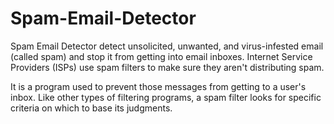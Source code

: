 # Spam-Email-Detector

Spam Email Detector detect unsolicited, unwanted, and virus-infested email (called spam) and stop it from getting into email inboxes. Internet Service Providers (ISPs) use spam filters to make sure they aren't distributing spam.

It is a program used to prevent those messages from getting to a user's inbox. Like other types of filtering programs, a spam filter looks for specific criteria on which to base its judgments.


<!--  
 afhdsafahaksfa asdkfhakshfahskfahfa afhdsafahaksfa asdkfhakshfahskfahfa afhdsafahaksfa asdkfhakshfahskfahfa afhdsafahaksfa asdkfhakshfahskfahfa
-->

<!--  
 afhdsafahaksfa asdkfhakshfahskfahfa afhdsafahaksfa asdkfhakshfahskfahfa afhdsafahaksfa asdkfhakshfahskfahfa afhdsafahaksfa asdkfhakshfahskfahfa
--><!--  
 afhdsafahaksfa asdkfhakshfahskfahfa afhdsafahaksfa asdkfhakshfahskfahfa afhdsafahaksfa asdkfhakshfahskfahfa afhdsafahaksfa asdkfhakshfahskfahfa
--><!--  
 afhdsafahaksfa asdkfhakshfahskfahfa afhdsafahaksfa asdkfhakshfahskfahfa afhdsafahaksfa asdkfhakshfahskfahfa afhdsafahaksfa asdkfhakshfahskfahfa
--><!--  
 afhdsafahaksfa asdkfhakshfahskfahfa afhdsafahaksfa asdkfhakshfahskfahfa afhdsafahaksfa asdkfhakshfahskfahfa afhdsafahaksfa asdkfhakshfahskfahfa
--><!--  
 afhdsafahaksfa asdkfhakshfahskfahfa afhdsafahaksfa asdkfhakshfahskfahfa afhdsafahaksfa asdkfhakshfahskfahfa afhdsafahaksfa asdkfhakshfahskfahfa
--><!--  
 afhdsafahaksfa asdkfhakshfahskfahfa afhdsafahaksfa asdkfhakshfahskfahfa afhdsafahaksfa asdkfhakshfahskfahfa afhdsafahaksfa asdkfhakshfahskfahfa
--><!--  
 afhdsafahaksfa asdkfhakshfahskfahfa afhdsafahaksfa asdkfhakshfahskfahfa afhdsafahaksfa asdkfhakshfahskfahfa afhdsafahaksfa asdkfhakshfahskfahfa
-->
